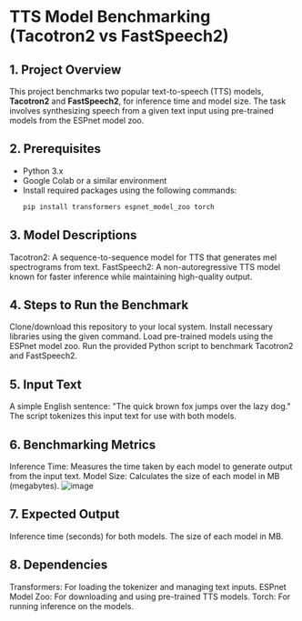 # TTS Model Benchmarking (Tacotron2 vs FastSpeech2)

## 1. Project Overview
This project benchmarks two popular text-to-speech (TTS) models, **Tacotron2** and **FastSpeech2**, for inference time and model size. The task involves synthesizing speech from a given text input using pre-trained models from the ESPnet model zoo.

## 2. Prerequisites
- Python 3.x
- Google Colab or a similar environment
- Install required packages using the following commands:
  ```bash
  pip install transformers espnet_model_zoo torch


## 3. Model Descriptions
Tacotron2: A sequence-to-sequence model for TTS that generates mel spectrograms from text.
FastSpeech2: A non-autoregressive TTS model known for faster inference while maintaining high-quality output.

## 4. Steps to Run the Benchmark
Clone/download this repository to your local system.
Install necessary libraries using the given command.
Load pre-trained models using the ESPnet model zoo.
Run the provided Python script to benchmark Tacotron2 and FastSpeech2.

## 5. Input Text
A simple English sentence: "The quick brown fox jumps over the lazy dog."
The script tokenizes this input text for use with both models.

## 6. Benchmarking Metrics
Inference Time: Measures the time taken by each model to generate output from the input text.
Model Size: Calculates the size of each model in MB (megabytes).
![image](https://github.com/user-attachments/assets/b1d29e21-c10e-4065-960d-34505009a3cc)


## 7. Expected Output
Inference time (seconds) for both models.
The size of each model in MB.

## 8. Dependencies
Transformers: For loading the tokenizer and managing text inputs.
ESPnet Model Zoo: For downloading and using pre-trained TTS models.
Torch: For running inference on the models.
